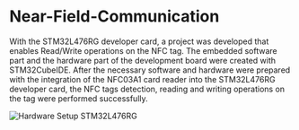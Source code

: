 # Near-Field-Communication
With the STM32L476RG developer card, a project was developed that enables Read/Write operations on the NFC tag. 
The embedded software part and the hardware part of the development board were created with STM32CubeIDE. After the necessary software and hardware were prepared with the integration of the NFC03A1 card reader into the STM32L476RG developer card, the NFC tags detection, reading and writing operations on the tag were performed successfully.

![Hardware Setup STM32L476RG](https://user-images.githubusercontent.com/71149855/204161097-50217446-1bb9-46b0-8814-cc02a20d730a.png)



